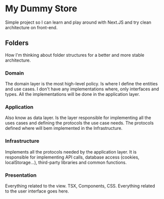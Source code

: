 # My Dummy Store

Simple project so I can learn and play around with Next.JS and try clean architecture on front-end.

## Folders

How I'm thinking about folder structures for a better and more stable architecture.

### Domain

The domain layer is the most high-level policy. Is where I define the entities and use cases. I don't have any implementations where, only interfaces and types. All the implementations will be done in the application layer.

### Application

Also know as data layer. Is the layer responsible for implementing all the uses cases and defining the protocols the use case needs. The protocols defined where will bem implemented in the Infrastructure.

### Infrastructure

Implements all the protocols needed by the application layer. It is responsible for implementing API calls, database access (cookies, localStorage...), third-party libraries and common functions.

### Presentation

Everything related to the view. TSX, Components, CSS. Everything related to the user interface goes here.
